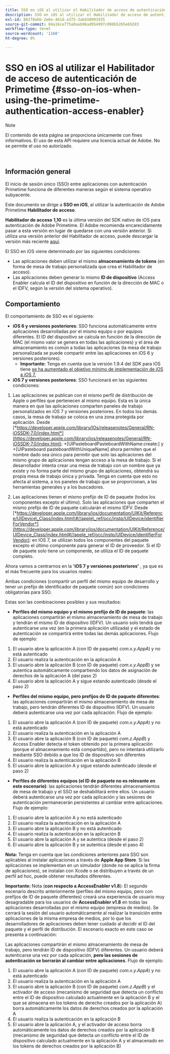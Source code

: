 ```yaml
---
title: SSO en iOS al utilizar el Habilitador de acceso de autenticación de Primetime
description: SSO en iOS al utilizar el Habilitador de acceso de autenticación de Primetime
exl-id: 882f0abb-2e6e-461d-a375-3ab410991935
source-git-commit: 84a16ce775a0aab96ad954997c008b5265e69283
workflow-type: tm+mt
source-wordcount: '1160'
ht-degree: 0%

---
```


# SSO en iOS al utilizar el Habilitador de acceso de autenticación de Primetime {#sso-on-ios-when-using-the-primetime-authentication-access-enabler}

>[!NOTE]
>
>El contenido de esta página se proporciona únicamente con fines informativos. El uso de esta API requiere una licencia actual de Adobe. No se permite el uso no autorizado.

</br>

## Información general

El inicio de sesión único (SSO) entre aplicaciones con autenticación Primetime funciona de diferentes maneras según el sistema operativo subyacente.

Este documento se dirige a **SSO en iOS**, al utilizar la autenticación de Adobe Primetime **Habilitador de acceso**.

**Habilitador de acceso** **1,10** es la última versión del SDK nativo de iOS para autenticación de Adobe Primetime. El Adobe recomienda encarecidamente pasar a esta versión en lugar de quedarse con una versión anterior. Si utiliza una versión anterior del Habilitador de acceso, puede descargar la versión más reciente [aquí](https://tve.zendesk.com/hc/en-us/articles/204963209-iOS-Native-AccessEnabler-Library).

El SSO en iOS viene determinado por las siguientes condiciones:

- Las aplicaciones deben utilizar el mismo **almacenamiento de tokens** (en forma de mesa de trabajo personalizada que crea el Habilitador de acceso).
- Las aplicaciones deben generar lo mismo **ID de dispositivo** (Access Enabler calcula el ID del dispositivo en función de la dirección de MAC o el IDFV, según la versión del sistema operativo).

## Comportamiento

El comportamiento de SSO es el siguiente:

- **iOS 6 y versiones posteriores**: SSO funciona automáticamente entre aplicaciones desarrolladas por el mismo equipo o por equipos diferentes. El ID del dispositivo se calcula en función de la dirección de MAC (el mismo valor se genera en todas las aplicaciones) y el área de almacenamiento es común a todas las aplicaciones (la mesa de trabajo personalizada se puede compartir entre las aplicaciones en iOS 6 y versiones posteriores).
   - **Importante:** Tenga en cuenta que la versión 1.9.4 del SDK para iOS tiene [se ha aumentado el objetivo mínimo de implementación de iOS a iOS 7.](https://tve.zendesk.com/hc/en-us/articles/204963209-iOS-Native-AccessEnabler-Library)
- **iOS 7 y versiones posteriores**: SSO funcionará en las siguientes condiciones:

1. Las aplicaciones se publican con el mismo perfil de distribución de Apple o perfiles que pertenecen al mismo equipo. Esta es la única manera en que las aplicaciones comparten paneles de trabajo personalizados en iOS 7 y versiones posteriores. En todos los demás casos, la mesa de trabajo se coloca en una zona protegida por aplicación. Desde [*https://developer.apple.com/library/IOs/releasenotes/General/RN-iOSSDK-7.0/index.html*](https://developer.apple.com/library/ios/releasenotes/General/RN-iOSSDK-7.0/index.html): \+\[UIPasteboardPasteboardWithName:create:\] y +\[UIPasteboard pasteboardWithUniqueName\] ahora permiten que el nombre dado sea único para permitir que solo las aplicaciones del mismo grupo de aplicaciones tengan acceso a la mesa de trabajo. Si el desarrollador intenta crear una mesa de trabajo con un nombre que ya existe y no forma parte del mismo grupo de aplicaciones, obtendrá su propia mesa de trabajo única y privada. Tenga en cuenta que esto no afecta al sistema, a los paneles de trabajo que se proporcionan, a las herramientas generales y a los buscadores.

1. Las aplicaciones tienen el mismo prefijo de ID de paquete (todos los componentes excepto el último). Solo las aplicaciones que comparten el mismo prefijo de ID de paquete calcularán el mismo IDFV. Desde [*https://developer.apple.com/library/ios/documentation/UIKit/Reference/UIDevice\_Class/index.html\#//apple\_ref/occ/instp/UIDevice/identifierForVendor*](https://developer.apple.com/library/ios/documentation/UIKit/Reference/UIDevice_Class/index.html#//apple_ref/occ/instp/UIDevice/identifierForVendor): en IOS 7, se utilizan todos los componentes del paquete excepto el último componente para generar el ID de proveedor. Si el ID de paquete solo tiene un componente, se utiliza el ID de paquete completo.

Ahora vamos a centrarnos en la **&#39;iOS 7 y versiones posteriores&#39;** , ya que es el más frecuente para los usuarios reales:

Ambas condiciones (compartir un perfil del mismo equipo de desarrollo y tener un prefijo de identificador de paquete común) son condiciones obligatorias para SSO.

Estas son las combinaciones posibles y sus resultados:

- **Perfiles del mismo equipo y el mismo prefijo de ID de paquete**: las aplicaciones compartirán el mismo almacenamiento de mesa de trabajo y tendrán el mismo ID de dispositivo (IDFV). Un usuario solo tendrá que autenticarse una vez (en la primera aplicación utilizada) y el estado de autenticación se compartirá entre todas las demás aplicaciones. Flujo de ejemplo:

1. El usuario abre la aplicación A (con ID de paquete) *com.x.y.AppA*) y no está autenticado
1. El usuario realiza la autenticación en la aplicación A
1. El usuario abre la aplicación B (con ID de paquete) *com.x.y.AppB*) y se autentica automáticamente compartiendo los datos de asignación de derechos de la aplicación A (del paso 2)
1. El usuario abre la aplicación A y sigue estando autenticado (desde el paso 2)



- **Perfiles del mismo equipo, pero prefijos de ID de paquete diferentes**: las aplicaciones compartirán el mismo almacenamiento de mesa de trabajo, pero tendrán diferentes ID de dispositivo (IDFV). Un usuario deberá autenticarse una vez por cada aplicación. Flujo de ejemplo:

1. El usuario abre la aplicación A (con ID de paquete) *com.x.y.AppA*) y no está autenticado
1. El usuario realiza la autenticación en la aplicación A
1. El usuario abre la aplicación B (con ID de paquete) *com.z.AppB*) y Access Enabler detecta el token obtenido por la primera aplicación (porque el almacenamiento está compartido), pero no intentará utilizarlo mediante SSO debido a que los ID de dispositivo son diferentes
1. El usuario realiza la autenticación en la aplicación B
1. El usuario abre la aplicación A y sigue estando autenticado (desde el paso 2)



- **Perfiles de diferentes equipos (el ID de paquete no es relevante en este escenario)**: las aplicaciones tendrán diferentes almacenamientos de mesa de trabajo y el SSO se deshabilitará entre ellos. Un usuario deberá autenticarse una vez por cada aplicación y las sesiones de autenticación permanecerán persistentes al cambiar entre aplicaciones. Flujo de ejemplo:


1. El usuario abre la aplicación A y no está autenticado
1. El usuario realiza la autenticación en la aplicación A
1. El usuario abre la aplicación B y no está autenticado
1. El usuario realiza la autenticación en la aplicación B
1. El usuario abre la aplicación A y se autentica (desde el paso 2)
1. El usuario abre la aplicación B y se autentica (desde el paso 4)

**Nota:** Tenga en cuenta que las condiciones anteriores para SSO son aplicables al instalar aplicaciones a través de **Apple App Store**. Si las aplicaciones se implementan en un simulador (donde no se aplica la firma de aplicaciones), se instalan con Xcode o se distribuyen a través de un perfil ad hoc, puede obtener resultados diferentes.

**Importante:** Nota (**con respecto a AccessEnabler v1.8**): El segundo escenario descrito anteriormente (perfiles del mismo equipo, pero con prefijos de ID de paquete diferentes) creará una experiencia de usuario muy desagradable para los usuarios de **AccessEnabler v1.8** en todas las aplicaciones desarrolladas por el mismo equipo (empresa de medios). Se cerrará la sesión del usuario automáticamente al realizar la transición entre aplicaciones de la misma empresa de medios, por lo que los desarrolladores de aplicaciones deben tener cuidado al decidir el ID del paquete y el perfil de distribución. El escenario exacto en este caso se presenta a continuación:

Las aplicaciones compartirán el mismo almacenamiento de mesa de trabajo, pero tendrán ID de dispositivo (IDFV) diferentes. Un usuario deberá autenticarse una vez por cada aplicación, **pero las sesiones de autenticación se borrarán al cambiar entre aplicaciones**. Flujo de ejemplo:

1. El usuario abre la aplicación A (con ID de paquete) *com.x.y.AppA*) y no está autenticado
1. El usuario realiza la autenticación en la aplicación A
1. El usuario abre la aplicación B (con ID de paquete) *com.z.AppB*) y el activador de acceso (mecanismo de seguridad que detecta un conflicto entre el ID de dispositivo calculado actualmente en la aplicación B y el que se almacena en los tokens de derecho creados por la aplicación A) borra automáticamente los datos de derechos creados por la aplicación A
1. El usuario realiza la autenticación en la aplicación B
1. El usuario abre la aplicación A, y el activador de acceso borra automáticamente los datos de derechos creados por la aplicación B (mecanismo de seguridad que detecta un conflicto entre el ID de dispositivo calculado actualmente en la aplicación A y el almacenado en los tokens de derechos creados por la aplicación B)
